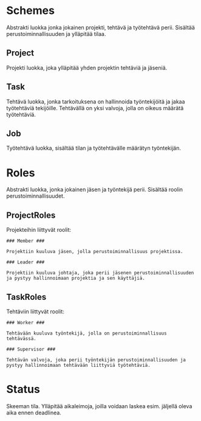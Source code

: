 # Schemes #

Abstrakti luokka jonka jokainen projekti, tehtävä ja työtehtävä perii. Sisältää perustoiminnallisuuden ja ylläpitää tilaa.
 
  ## Project ##

  Projekti luokka, joka ylläpitää yhden projektin tehtäviä ja jäseniä.

  ## Task ##

  Tehtävä luokka, jonka tarkoituksena on hallinnoida työntekijöitä ja jakaa työtehtäviä tekijöille.
  Tehtävällä on yksi valvoja, jolla on oikeus määrätä työtehtäviä.

  ## Job ##

  Työtehtävä luokka, sisältää tilan ja työtehtävälle määrätyn työntekijän.

# Roles #

Abstrakti luokka, jonka jokainen jäsen ja työntekijä perii. Sisältää roolin perustoiminnallisuudet.

  ## ProjectRoles ##

  Projekteihin liittyvät roolit:

    ### Member ###

    Projektiin kuuluva jäsen, jolla perustoiminnallisuus projektissa.

    ### Leader ###

    Projektiin kuuluva johtaja, joka perii jäsenen perustoiminnallisuuden ja pystyy hallinnoimaan projektia ja sen käyttäjiä.

  ## TaskRoles ##

  Tehtäviin liittyvät roolit:

    ### Worker ###

    Tehtävään kuuluva työntekijä, jolla on perustoiminnallisuus tehtävässä.

    ### Supervisor ###

    Tehtävän valvoja, joka perii työntekijän perustoiminnallisuuden ja pystyy hallinnoimaan tehtävään liittyviä työtehtäviä.
 
# Status #

Skeeman tila. Ylläpitää aikaleimoja, joilla voidaan laskea esim. jäljellä oleva aika ennen deadlinea.
